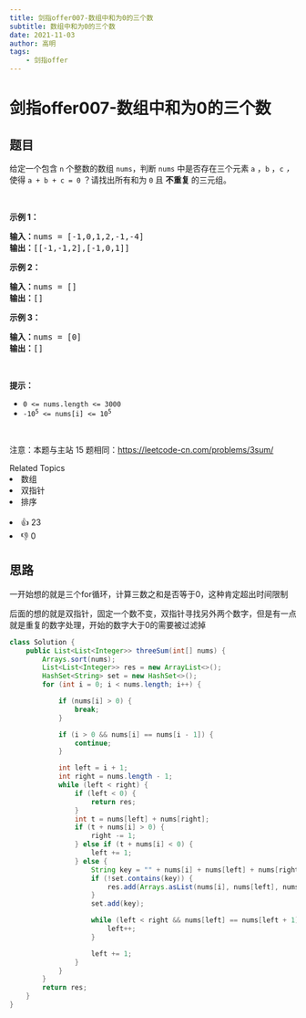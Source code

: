 ```yaml
---
title: 剑指offer007-数组中和为0的三个数
subtitle: 数组中和为0的三个数
date: 2021-11-03
author: 高明
tags:
	- 剑指offer
---
```




# 剑指offer007-数组中和为0的三个数

## 题目

<p>给定一个包含 <code>n</code> 个整数的数组&nbsp;<code>nums</code>，判断&nbsp;<code>nums</code>&nbsp;中是否存在三个元素&nbsp;<code>a</code> ，<code>b</code> ，<code>c</code> <em>，</em>使得&nbsp;<code>a + b + c = 0</code> ？请找出所有和为 <code>0</code> 且&nbsp;<strong>不重复&nbsp;</strong>的三元组。</p>

<p>&nbsp;</p>

<p><strong>示例 1：</strong></p>

<pre>
<strong>输入：</strong>nums = [-1,0,1,2,-1,-4]
<strong>输出：</strong>[[-1,-1,2],[-1,0,1]]
</pre>

<p><strong>示例 2：</strong></p>

<pre>
<strong>输入：</strong>nums = []
<strong>输出：</strong>[]
</pre>

<p><strong>示例 3：</strong></p>

<pre>
<strong>输入：</strong>nums = [0]
<strong>输出：</strong>[]
</pre>

<p>&nbsp;</p>

<p><strong>提示：</strong></p>

<ul>
	<li><code>0 &lt;= nums.length &lt;= 3000</code></li>
	<li><code>-10<sup>5</sup> &lt;= nums[i] &lt;= 10<sup>5</sup></code></li>
</ul>

<p>&nbsp;</p>

<p><meta charset="UTF-8" />注意：本题与主站 15&nbsp;题相同：<a href="https://leetcode-cn.com/problems/3sum/">https://leetcode-cn.com/problems/3sum/</a></p>
<div><div>Related Topics</div><div><li>数组</li><li>双指针</li><li>排序</li></div></div><br><div><li>👍 23</li><li>👎 0</li></div>

## 思路

一开始想的就是三个for循环，计算三数之和是否等于0，这种肯定超出时间限制

后面的想的就是双指针，固定一个数不变，双指针寻找另外两个数字，但是有一点就是重复的数字处理，开始的数字大于0的需要被过滤掉

```java
class Solution {
    public List<List<Integer>> threeSum(int[] nums) {
        Arrays.sort(nums);
        List<List<Integer>> res = new ArrayList<>();
        HashSet<String> set = new HashSet<>();
        for (int i = 0; i < nums.length; i++) {

            if (nums[i] > 0) {
                break;
            }

            if (i > 0 && nums[i] == nums[i - 1]) {
                continue;
            }

            int left = i + 1;
            int right = nums.length - 1;
            while (left < right) {
                if (left < 0) {
                    return res;
                }
                int t = nums[left] + nums[right];
                if (t + nums[i] > 0) {
                    right -= 1;
                } else if (t + nums[i] < 0) {
                    left += 1;
                } else {
                    String key = "" + nums[i] + nums[left] + nums[right];
                    if (!set.contains(key)) {
                        res.add(Arrays.asList(nums[i], nums[left], nums[right]));
                    }
                    set.add(key);

                    while (left < right && nums[left] == nums[left + 1]) {
                        left++;
                    }

                    left += 1;
                }
            }
        }
        return res;
    }
}
```




